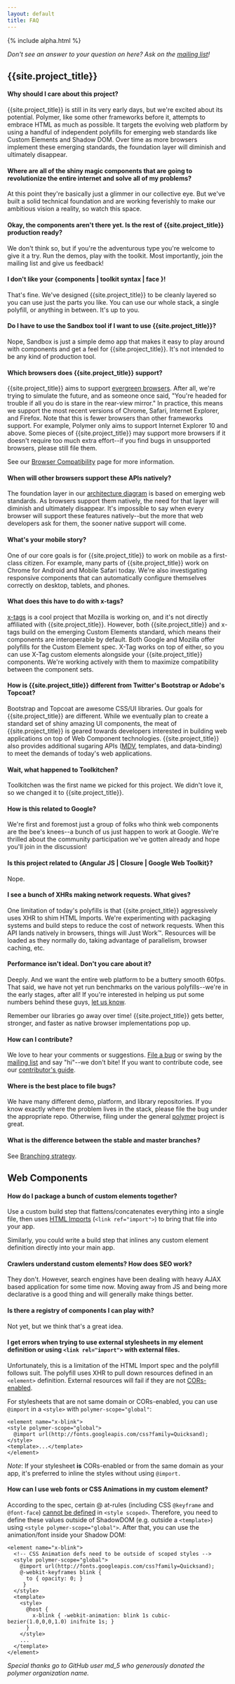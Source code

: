 ```yaml
---
layout: default
title: FAQ
---
```


{% include alpha.html %}

*Don't see an answer to your question on here? Ask on the [mailing list](/discuss.html)!*

## {{site.project_title}} 

#### Why should I care about this project?

{{site.project_title}} is still in its very early days, but we're excited about its potential. Polymer, like some other frameworks before it, attempts to embrace HTML as much as possible. It targets the evolving web platform by using a handful of independent polyfills for emerging web standards like Custom Elements and Shadow DOM. Over time as more browsers implement these emerging standards, the foundation layer will diminish and ultimately disappear.

#### Where are all of the shiny magic components that are going to revolutionize the entire internet and solve all of my problems?

At this point they're basically just a glimmer in our collective eye. But we've built a solid technical foundation and are working feverishly to make our ambitious vision a reality, so watch this space.

#### Okay, the components aren't there yet. Is the rest of {{site.project_title}} production ready?

We don't think so, but if you're the adventurous type you're welcome to give it a try. Run the demos, play with the toolkit. Most importantly, join the mailing list and give us feedback!

#### I don't like your {components | toolkit syntax | face }!

<!-- 
<figure id="architecture-diagram" style="float:right">
  <iframe src="/images/architecture-diagram.svg?{{'now' | date: "%Y%m%d"}}" style="width:150px;"></iframe>
  <figcaption>Architectural Diagram</figcaption>
</figure> -->

That's fine. We've designed {{site.project_title}}  to be cleanly layered so you can use just the parts you like. You can use our whole stack, a single polyfill, or anything in between. It's up to you.
<!-- {: style="clear:both"} -->

#### Do I have to use the Sandbox tool if I want to use {{site.project_title}}?

Nope, Sandbox is just a simple demo app that makes it easy to play around with
components and get a feel for {{site.project_title}}. It's not intended to be
any kind of production tool.

#### Which browsers does {{site.project_title}} support?

{{site.project_title}} aims to support [evergreen browsers](http://www.yetihq.com/blog/evergreen-web-browser/). After all, we're trying to simulate the future, and as someone once said, "You're headed for trouble if all you do is stare in the rear-view mirror." In practice, this means we support the most recent versions of Chrome, Safari, Internet Explorer, and Firefox. Note that this is fewer browsers than other frameworks support. For example, Polymer only aims to support Internet Explorer 10 and above. Some pieces of {{site.project_title}} may support more browsers if it doesn't require too much extra effort--if you find bugs in unsupported browsers, please still file them.

See our [Browser Compatibility](/compatibility.html) page for more information.

#### When will other browsers support these APIs natively?

The foundation layer in our [architecture diagram](/images/architecture-diagram.svg) is based on emerging web standards. As browsers support them natively, the need for that layer will diminish and ultimately disappear. It's impossible to say when every browser will support these features natively--but the more that web developers ask for them, the sooner native support will come.

#### What's your mobile story?

One of our core goals is for {{site.project_title}} to work on mobile as a first-class citizen. For example, many parts of {{site.project_title}} work on Chrome for Android and Mobile Safari today. We're also investigating responsive components that can automatically configure themselves correctly on desktop, tablets, and phones.

#### What does this have to do with x-tags?

[x-tags](http://x-tags.org/) is a cool project that Mozilla is working on, and it's not directly affiliated with {{site.project_title}}. However, both {{site.project_title}} and x-tags build on the emerging Custom Elements standard, which means their components are interoperable by default. Both Google and Mozilla offer polyfills for the Custom Element spec. X-Tag works on top of either, so you can use X-Tag custom elements alongside your {{site.project_title}} components. We're working actively with them to maximize compatibility between the component sets.

#### How is {{site.project_title}} different from Twitter's Bootstrap or Adobe's Topcoat?

Bootstrap and Topcoat are awesome CSS/UI libraries. Our goals for {{site.project_title}} are different. While we eventually plan to create a standard set of shiny amazing UI components, the meat of {{site.project_title}} is geared towards developers interested in building web applications on top of Web Component technologies. {{site.project_title}} also provides additional sugaring APIs ([MDV](/platform/mdv.html), templates, and data-binding)  to meet the demands of today's web applications.

#### Wait, what happened to Toolkitchen?

Toolkitchen was the first name we picked for this project. We didn't love it, so
we changed it to {{site.project_title}}.

#### How is this related to Google?

We're first and foremost just a group of folks who think web components are the bee's knees--a bunch of us just happen to work at Google. We're thrilled about the community participation we've gotten already and hope you'll join in the discussion!

#### Is this project related to {Angular JS | Closure | Google Web Toolkit}?

Nope.

#### I see a bunch of XHRs making network requests. What gives?

One limitation of today's polyfills is that {{site.project_title}} aggressively uses XHR to shim HTML Imports. We're experimenting with packaging systems and build steps to reduce the cost of network requests. When this API lands natively in browsers, things will Just Work™. Resources will be loaded as they normally do, taking advantage of parallelism, browser caching, etc. 

#### Performance isn't ideal. Don't you care about it?

Deeply. And we want the entire web platform to be a buttery smooth 60fps. That said, we have not yet run benchmarks on the various polyfills--we're in the early stages, after all! If you're interested in helping us put some numbers behind these guys, [let us know](/discuss.html).

Remember our libraries go away over time! {{site.project_title}} gets better, stronger, and faster as native browser implementations pop up.

#### How can I contribute?

We love to hear your comments or suggestions. [File a bug](https://github.com/polymer/polymer/issues/new) or swing by the [mailing list](/discuss.html) and say "hi"--we don't bite! If you want
to contribute code, see our [contributor's guide](https://github.com/polymer/polymer/blob/master/CONTRIBUTING.md).

#### Where is the best place to file bugs?

We have many different demo, platform, and library repositories. If you know exactly where the problem lives in the stack, please file the bug under the appropriate repo. Otherwise, filing under the general [polymer](https://github.com/polymer/polymer/issues/new) project is great.

#### What is the difference between the stable and master branches?

See [Branching strategy](/branching-strategy.html).

## Web Components

#### How do I package a bunch of custom elements together?

Use a custom build step that flattens/concatenates everything into a single file,
then uses [HTML Imports](/platform/html-imports.html) (`<link ref="import">`) to 
bring that file into your app. 

Similarly, you could write a build step that inlines any custom element definition directly into your main app. 

#### Crawlers understand custom elements? How does SEO work?

They don't. However, search engines have been dealing with heavy AJAX
based application for some time now. Moving away from JS and being more declarative
is a good thing and will generally make things better.

#### Is there a registry of components I can play with?

Not yet, but we think that's a great idea.

#### I get errors when trying to use external stylesheets in my element definition or using `<link rel="import">` with external files.

Unfortunately, this is a limitation of the HTML Import spec and the polyfill follows suit. The polyfill uses XHR to pull down resources defined in an `<element>` definition. External resources will fail if they are not [CORs-enabled](http://www.html5rocks.com/tutorials/cors/).

For stylesheets that are not same domain or CORs-enabled, you can use `@import` in a
`<style>` with `polymer-scope="global"`:

    <element name="x-blink">
    <style polymer-scope="global">
      @import url(http://fonts.googleapis.com/css?family=Quicksand);
    </style>
    <template>...</template>
    </element>

*Note*: If your stylesheet **is** CORs-enabled or from the same domain as your app,
it's preferred to inline the styles without using `@import.`

#### How can I use web fonts or CSS Animations in my custom element?

According to the spec, certain @ at-rules (including CSS `@keyframe` and `@font-face`) [cannot be defined](http://lists.w3.org/Archives/Public/public-whatwg-archive/2013Jan/0251.html) in `<style scoped>`. Therefore, you need to define these values outside of ShadowDOM (e.g. outside a `<template>`) using `<style polymer-scope="global">`. After that, you can use the animation/font inside your Shadow DOM:

    <element name="x-blink">
      <!-- CSS Animation defs need to be outside of scoped styles -->
      <style polymer-scope="global">
        @import url(http://fonts.googleapis.com/css?family=Quicksand);
        @-webkit-keyframes blink {
          to { opacity: 0; }
         }
      </style>
      <template>
        <style>
          @host {
            x-blink { -webkit-animation: blink 1s cubic-bezier(1.0,0,0,1.0) inifnite 1s; }
          }
        </style>
        ...
      </template>
    </element>

*Special thanks go to GitHub user md_5 who generously donated the polymer organization name.*
